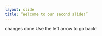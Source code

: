 ```yaml
---
layout: slide
title: “Welcome to our second slide!”
---
```

changes done
Use the left arrow to go back!
